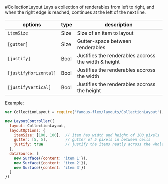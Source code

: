 <a name="module_CollectionLayout"></a>
#CollectionLayout
Lays a collection of renderables from left to right, and when the right edge is reached,
continues at the left of the next line.

|options|type|description|
|---|---|---|
|`itemSize`|Size|Size of an item to layout|
|`[gutter]`|Size|Gutter-space between renderables|
|`[justify]`|Bool|Justifies the renderables accross the width & height|
|`[justifyHorizontal]`|Bool|Justifies the renderables accross the width|
|`[justifyVertical]`|Bool|Justifies the renderables accross the height|

Example:

```javascript
var CollectionLayout = require('famous-flex/layouts/CollectionLayout');

new LayoutController({
  layout: CollectionLayout,
  layoutOptions: {
    itemSize: [100, 100],  // item has width and height of 100 pixels
    gutter: [5, 5],        // gutter of 5 pixels in between cells
    justify: true          // justify the items neatly across the whole width and height
  },
  dataSource: [
    new Surface({content: 'item 1'}),
    new Surface({content: 'item 2'}),
    new Surface({content: 'item 3'})
  ]
})
```

